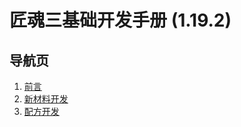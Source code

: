 # 匠魂三基础开发手册 (1.19.2)

## 导航页

1. [前言](/手册集/前言.md)
2. [新材料开发](/手册集/新材料开发.md)
3. [配方开发](/手册集/配方开发.md)
